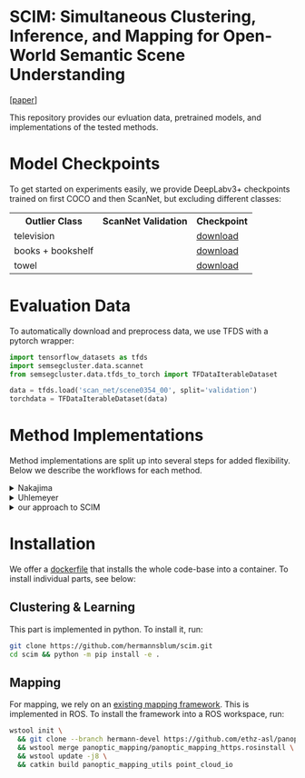 # SCIM: Simultaneous Clustering, Inference, and Mapping for Open-World Semantic Scene Understanding

[[paper](https://arxiv.org/abs/2206.10670)]


This repository provides our evluation data, pretrained models, and implementations of the tested methods.

# Model Checkpoints

To get started on experiments easily, we provide DeepLabv3+ checkpoints trained on first COCO and then ScanNet, but excluding different classes:

<table>
<tr><th>Outlier Class</th><th>ScanNet Validation</th><th>Checkpoint</th></tr>
<tr><td>television</td><td></td><td><a target="_blank" href="https://zenodo.org/record/6840795/files/deeplab_no_tv.pth?download=1">download</a></td></tr>
<tr><td>books + bookshelf</td><td></td><td><a target="_blank" href="https://zenodo.org/record/6840795/files/deeplab_no_books.pth?download=1">download</a></td></tr>
<tr><td>towel</td><td></td><td><a target="_blank" href="https://zenodo.org/record/6840795/files/deeplab_no_towel.pth?download=1">download</a></td></tr>
</table>

# Evaluation Data

To automatically download and preprocess data, we use TFDS with a pytorch wrapper:

```python
import tensorflow_datasets as tfds
import semsegcluster.data.scannet
from semsegcluster.data.tfds_to_torch import TFDataIterableDataset

data = tfds.load('scan_net/scene0354_00', split='validation')
torchdata = TFDataIterableDataset(data)
```

# Method Implementations

Method implementations are split up into several steps for added flexibility. Below we describe the workflows for each method.

<details>
  <summary>Nakajima</summary>

1. run inference  
```bash 
python deeplab/scannet_inference.py with subset=$SCENE and pretrained_model=$MODEL
```
2. run mapping (for flexibility, we run semantic mapping and uncertainty mapping separately)
```bash
roslaunch panoptic_mapping_utils scannnet_mapping.launch scene:=$SCENE model:=$MODEL
roslaunch panoptic_mapping_utils scannnet_uncertmap.launch scene:=$SCENE model:=$MODEL
```
3. render the maps
```bash
panoptic_mapping_utils scannnet_predrender.launch scene:=$SCENE model:=$MODEL
panoptic_mapping_utils scannnet_voxelidrender.launch scene:=$SCENE model:=$MODEL
panoptic_mapping_utils scannnet_uncertrender.launch scene:=$SCENE model:=$MODEL
```
4. get the geometric features (we run 3DSmoothNet in a singularity container)
```bash
singularity run --nv --bind $OUTPUTS/$SCENE/$MODEL/point_cloud_0.ply:/pc.ply --bind $OUTPUTS/$SCENE/$MODEL/smoothnet:/output --bind $SMOOTHNET_DATA/evaluate:/3DSmoothNet/data/evaluate --bind $SMOOTHNET_DATA/logs:/3DSmoothNet/logs --bind $SMOOTHNET_DATA/preprocessed:/preprocessed smoothnet.simg
roslaunch panoptic_mapping_utils scannnet_geofeatures.launch scene:=$SCENE model:=$MODEL
```
5. run parameter optimisation and clustering
```bash
python3 deeplab/scannet_nakajima.py best_mcl_nakajima  with subset=$SCENE pretrained_model=$MODEL n_calls=100 shard=20
```
  </details>

<details>
  <summary>Uhlemeyer</summary>

1. run inference  
```bash 
python deeplab/scannet_inference.py with subset=$SCENE and pretrained_model=$MODEL
```

2. run meta-segmentation and clustering
```bash
python3 deeplab/scannet_uhlemeyer.py with subset=$SCENE pretrained_model=$MODEL pred_name=pred uncert_name=maxlogit-pp eps=3.5 min_samples=10
```
3. train the segmentation model and run inference with the new model
```bash
python deeplab/scannet_adaptation.py with subset=$SCENE and pretrained_model=$MODEL pseudolabels=uhlemeyer<id>
python deeplab/scannet_adaptedinference.py with training=<id from above> subset=$SCENE
```
  </details>

<details>
  <summary>our approach to SCIM</summary>
  
1. run inference  
```bash 
python deeplab/scannet_inference.py with subset=$SCENE and pretrained_model=$MODEL
```
2. run mapping (for flexibility, we run semantic mapping and uncertainty mapping separately)
```bash
roslaunch panoptic_mapping_utils scannnet_mapping.launch scene:=$SCENE model:=$MODEL
roslaunch panoptic_mapping_utils scannnet_uncertmap.launch scene:=$SCENE model:=$MODEL
```
3. render the maps
```bash
panoptic_mapping_utils scannnet_predrender.launch scene:=$SCENE model:=$MODEL
panoptic_mapping_utils scannnet_voxelidrender.launch scene:=$SCENE model:=$MODEL
panoptic_mapping_utils scannnet_uncertrender.launch scene:=$SCENE model:=$MODEL
```
4. get the geometric features (we run 3DSmoothNet in a singularity container)
```bash
singularity run --nv --bind $OUTPUTS/$SCENE/$MODEL/point_cloud_0.ply:/pc.ply --bind $OUTPUTS/$SCENE/$MODEL/smoothnet:/output --bind $SMOOTHNET_DATA/evaluate:/3DSmoothNet/data/evaluate --bind $SMOOTHNET_DATA/logs:/3DSmoothNet/logs --bind $SMOOTHNET_DATA/preprocessed:/preprocessed smoothnet.simg
roslaunch panoptic_mapping_utils scannnet_geofeatures.launch scene:=$SCENE model:=$MODEL
```
5. run parameter optimisation and clustering (here we combine segmentation feautures, geometric features, and DINO; see the `deeplab/` folder for different scripts combining different features)
```bash
python3 deeplab/scannet_segandgeoanddino.py best_hdbscan  with subset=$SCENE pretrained_model=$MODEL n_calls=200 cluster_selection_method=eom
```
6. combine clustering and mapping into pseudolabels (`outlier` needs to be adjusted dependent on the clustering above)
```bash 
python deeplab/pseudolabel.py with subset=$SCENE and pretrained_model=$MODEL outlier=segandgeoanddinohdbscan<id>
```
7. train the segmentation model and run inference with the new model
```bash
python deeplab/scannet_adaptation.py with subset=$SCENE and pretrained_model=$MODEL pseudolabels=merged-pseudolabel-pred-segandgeoanddinohdbscan<id>
python deeplab/scannet_adaptedinference.py with training=<id from above> subset=$SCENE
```
 </details>
  
# Installation

We offer a [dockerfile](https://github.com/hermannsblum/scim/blob/main/Dockerfile) that installs the whole code-base into a container. To install individual parts, see below:
  
## Clustering & Learning
  
This part is implemented in python. To install it, run:
```bash
git clone https://github.com/hermannsblum/scim.git
cd scim && python -m pip install -e .
```
  
## Mapping
  
For mapping, we rely on an [existing mapping framework](https://github.com/ethz-asl/panoptic_mapping). This is implemented in ROS. To install the framework into a ROS workspace, run:
```bash
wstool init \
  && git clone --branch hermann-devel https://github.com/ethz-asl/panoptic_mapping.git \
  && wstool merge panoptic_mapping/panoptic_mapping_https.rosinstall \
  && wstool update -j8 \
  && catkin build panoptic_mapping_utils point_cloud_io
```
